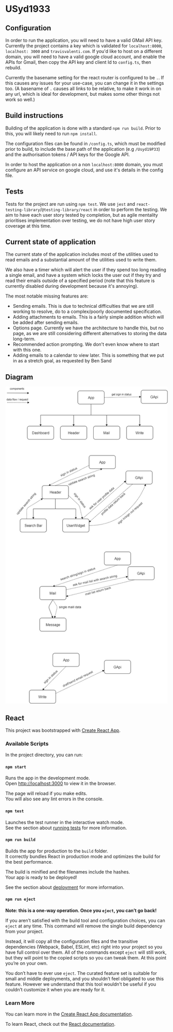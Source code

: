 # USyd1933

## Configuration

In order to run the application, you will need to have a valid GMail API key. Currently the project contains a key which is validated for `localhost:8000`, `localhost: 3000` and `travisvalenti.com`. If you'd like to host on a different domain, you will need to have a valid google cloud account, and enable the APIs for Gmail, then copy the API key and client Id to `config.ts`, then rebuild.

Currently the basename setting for the react router is configured to be `.`. If this causes any issues for your use-case, you can change it in the settings too. (A basename of `.` causes all links to be relative, to make it work in on any url, which is ideal for development, but makes some other things not work so well.)

## Build instructions

Building of the application is done with a standard `npm run build`. Prior to this, you will likely need to run `npm install`.

The configuration files can be found in `/config.ts`, which must be modified prior to build, to include the base path of the application (e.g `/Usyd19P33`) and the authorisation tokens / API keys for the Google API.

In order to host the application on a non `localhost:8000` domain, you must configure an API service on google cloud, and use it's details in the config file.

## Tests

Tests for the project are run using `npm test`. We use `jest` and `react-testing-library`/`@testing-library/react` in order to perform the testing. We aim to have each user story tested by completion, but as agile mentality prioritises implementation over testing, we do not have high user story coverage at this time.

## Current state of application

The current state of the application includes most of the utilities used to read emails and a substantial amount of the utilities used to write them.

We also have a timer which will alert the user if they spend too long reading a single email, and have a system which locks the user out if they try and read their emails outside of a specified period (note that this feature is currently disabled during development because it's annoying).

The most notable missing features are:

- Sending emails. This is due to technical difficulties that we are still working to resolve, do to a complex/poorly documented specification.
- Adding attachments to emails. This is a fairly simple addition which will be added after sending emails.
- Options page. Currently we have the architecture to handle this, but no page, as we are still considering different alternatives to storing the data long-term.
- Recommended action prompting. We don't even know where to start with this one.
- Adding emails to a calendar to view later. This is something that we put in as a stretch goal, as requested by Ben Sand

## Diagram

![System Diagram](./system_diagram.png)

## React

This project was bootstrapped with [Create React App](https://github.com/facebook/create-react-app).

### Available Scripts

In the project directory, you can run:

#### `npm start`

Runs the app in the development mode.<br>
Open [http://localhost:3000](http://localhost:3000) to view it in the browser.

The page will reload if you make edits.<br>
You will also see any lint errors in the console.

#### `npm test`

Launches the test runner in the interactive watch mode.<br>
See the section about [running tests](https://facebook.github.io/create-react-app/docs/running-tests) for more information.

#### `npm run build`

Builds the app for production to the `build` folder.<br>
It correctly bundles React in production mode and optimizes the build for the best performance.

The build is minified and the filenames include the hashes.<br>
Your app is ready to be deployed!

See the section about [deployment](https://facebook.github.io/create-react-app/docs/deployment) for more information.

#### `npm run eject`

**Note: this is a one-way operation. Once you `eject`, you can’t go back!**

If you aren’t satisfied with the build tool and configuration choices, you can `eject` at any time. This command will remove the single build dependency from your project.

Instead, it will copy all the configuration files and the transitive dependencies (Webpack, Babel, ESLint, etc) right into your project so you have full control over them. All of the commands except `eject` will still work, but they will point to the copied scripts so you can tweak them. At this point you’re on your own.

You don’t have to ever use `eject`. The curated feature set is suitable for small and middle deployments, and you shouldn’t feel obligated to use this feature. However we understand that this tool wouldn’t be useful if you couldn’t customize it when you are ready for it.

### Learn More

You can learn more in the [Create React App documentation](https://facebook.github.io/create-react-app/docs/getting-started).

To learn React, check out the [React documentation](https://reactjs.org/).
